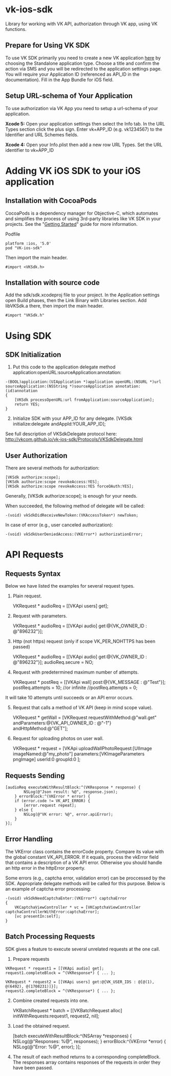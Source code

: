 vk-ios-sdk
==========

Library for working with VK API, authorization through VK app, using VK functions.

Prepare for Using VK SDK
----------

To use VK SDK primarily you need to create a new VK application [here](https://vk.com/editapp?act=create) by choosing the Standalone application type. Choose a title and confirm the action via SMS and you will be redirected to the application settings page. 
You will require your Application ID (referenced as API_ID in the documentation). Fill in the App Bundle for iOS field. 

Setup URL-schema of Your Application
----------

To use authorization via VK App you need to setup a url-schema of your application. 

<b>Xcode 5:</b>
Open your application settings then select the Info tab. In the URL Types section click the plus sign. Enter vk+APP_ID (e.g. vk1234567) to the Identifier and URL Schemes fields.

<b>Xcode 4:</b>
Open your Info.plist then add a new row URL Types. Set the URL identifier to vk+APP_ID

Adding VK iOS SDK to your iOS application
==========

Installation with CocoaPods
----------

CocoaPods is a dependency manager for Objective-C, which automates and simplifies the process of using 3rd-party libraries like VK SDK in your projects. See the "[Getting Started](http://beta.cocoapods.org/?q=#get_started)" guide for more information.

Podfile

    platform :ios, '5.0'
    pod "VK-ios-sdk"
    
Then import the main header.

    #import <VKSdk.h>

Installation with source code
----------

Add the sdk/sdk.xcodeproj file to your project. In the Application settings open Build phases, then the Link Binary with Libraries section. Add libVKSdk.a there, then import the main header.

    #import "VKSdk.h"

Using SDK
==========
SDK Initialization
----------
1) Put this code to the application delegate method  application:openURL:sourceApplication:annotation:
```
-(BOOL)application:(UIApplication *)application openURL:(NSURL *)url sourceApplication:(NSString *)sourceApplication annotation:(id)annotation
{
    [VKSdk processOpenURL:url fromApplication:sourceApplication];
    return YES;
}
```
2) Initialize SDK with your APP_ID for any delegate.
    [VKSdk initialize:delegate andAppId:YOUR_APP_ID];
    
See full description of VKSdkDelegate protocol here: http://vkcom.github.io/vk-ios-sdk/Protocols/VKSdkDelegate.html

User Authorization
----------

There are several methods for authorization: 

    [VKSdk authorize:scope];
    [VKSdk authorize:scope revokeAccess:YES];
    [VKSdk authorize:scope revokeAccess:YES forceOAuth:YES];

Generally, [VKSdk authorize:scope]; is enough for your needs. 

When succeeded, the following method of delegate will be called:

    -(void) vkSdkDidReceiveNewToken:(VKAccessToken*) newToken;

In case of error (e.g., user canceled authorization):

    -(void) vkSdkUserDeniedAccess:(VKError*) authorizationError;

API Requests
==========

Requests Syntax
----------
Below we have listed the examples for several request types. 
1) Plain request.

    VKRequest * audioReq = [[VKApi users] get];

2) Request with parameters.

    VKRequest * audioReq = [[VKApi audio] get:@{VK_OWNER_ID : @"896232"}];

3) Http (not https) request (only if scope VK_PER_NOHTTPS has been passed)

    VKRequest * audioReq = [[VKApi audio] get:@{VK_OWNER_ID : @"896232"}]; 
    audioReq.secure = NO;

4) Request with predetermined maximum number of attempts.

    VKRequest * postReq = [[VKApi wall] post:@{VK_MESSAGE : @"Test"}]; 
    postReq.attempts = 10; 
    //or infinite 
    //postReq.attempts = 0;

It will take 10 attempts until succeeds or an API error occurs. 

5) Request that calls a method of VK API (keep in mind scope value).

    VKRequest * getWall = [VKRequest requestWithMethod:@"wall.get" andParameters:@{VK_API_OWNER_ID : @"-1"} andHttpMethod:@"GET"];

6) Request for uploading photos on user wall.

    VKRequest * request = [VKApi uploadWallPhotoRequest:[UIImage imageNamed:@"my_photo"] parameters:[VKImageParameters pngImage] userId:0 groupId:0 ];

Requests Sending
----------

    [audioReq executeWithResultBlock:^(VKResponse * response) { 
            NSLog(@"Json result: %@", response.json); 
        } errorBlock:^(VKError * error) { 
        if (error.code != VK_API_ERROR) { 
            [error.request repeat]; 
        } else { 
            NSLog(@"VK error: %@", error.apiError); 
        } 
    }];

Error Handling
----------
The VKError class contains the errorCode property. Compare its value with the global constant VK_API_ERROR. If it equals, process the vkError field that contains a description of a VK API error. Otherwise you should handle an http error in the httpError property. 

Some errors (e.g., captcha error, validation error) can be proccessed by the SDK. Appropriate delegate methods will be called for this purpose. 
Below is an example of captcha error processing:

    -(void) vkSdkNeedCaptchaEnter:(VKError*) captchaError 
    { 
        VKCaptchaViewController * vc = [VKCaptchaViewController captchaControllerWithError:captchaError]; 
        [vc presentIn:self]; 
    }

Batch Processing Requests
----------
SDK gives a feature to execute several unrelated requests at the one call. 

1) Prepare requests
```
VKRequest * request1 = [[VKApi audio] get]; 
request1.completeBlock = ^(VKResponse*) { ... }; 

VKRequest * request2 = [[VKApi users] get:@{VK_USER_IDS : @[@(1), @(6492), @(1708231)]}]; 
request2.completeBlock = ^(VKResponse*) { ... };
```
2) Combine created requests into one.

    VKBatchRequest * batch = [[VKBatchRequest alloc] initWithRequests:request1, request2, nil];

3) Load the obtained request.

    [batch executeWithResultBlock:^(NSArray *responses) { 
            NSLog(@"Responses: %@", responses); 
        } errorBlock:^(VKError *error) { 
            NSLog(@"Error: %@", error); 
    }];
    
4) The result of each method returns to a corresponding completeBlock. The responses array contains responses of the requests in order they have been passed.

